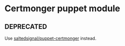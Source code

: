 # Certmonger puppet module

## **DEPRECATED**

Use [saltedsignal/puppet-certmonger](https://forge.puppet.com/saltedsignal/certmonger) instead.
